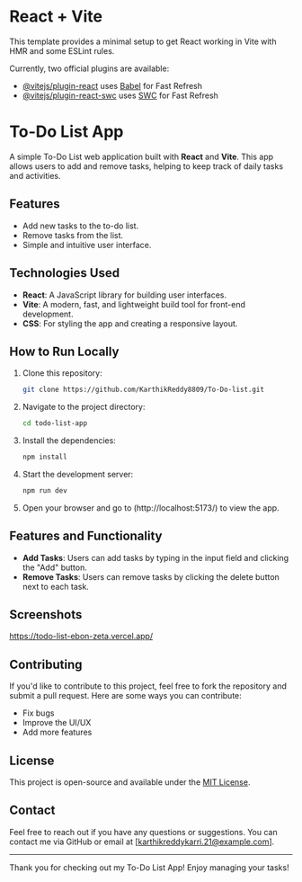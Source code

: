 # React + Vite

This template provides a minimal setup to get React working in Vite with HMR and some ESLint rules.

Currently, two official plugins are available:

- [@vitejs/plugin-react](https://github.com/vitejs/vite-plugin-react/blob/main/packages/plugin-react/README.md) uses [Babel](https://babeljs.io/) for Fast Refresh
- [@vitejs/plugin-react-swc](https://github.com/vitejs/vite-plugin-react-swc) uses [SWC](https://swc.rs/) for Fast Refresh
# To-Do List App

A simple To-Do List web application built with **React** and **Vite**. This app allows users to add and remove tasks, helping to keep track of daily tasks and activities.

## Features

- Add new tasks to the to-do list.
- Remove tasks from the list.
- Simple and intuitive user interface.

## Technologies Used

- **React**: A JavaScript library for building user interfaces.
- **Vite**: A modern, fast, and lightweight build tool for front-end development.
- **CSS**: For styling the app and creating a responsive layout.

## How to Run Locally

1. Clone this repository:
    ```bash
    git clone https://github.com/KarthikReddy8809/To-Do-list.git
    ```

2. Navigate to the project directory:
    ```bash
    cd todo-list-app
    ```

3. Install the dependencies:
    ```bash
    npm install
    ```

4. Start the development server:
    ```bash
    npm run dev
    ```

5. Open your browser and go to (http://localhost:5173/) to view the app.

## Features and Functionality

- **Add Tasks**: Users can add tasks by typing in the input field and clicking the "Add" button.
- **Remove Tasks**: Users can remove tasks by clicking the delete button next to each task.

## Screenshots

https://todo-list-ebon-zeta.vercel.app/

## Contributing

If you'd like to contribute to this project, feel free to fork the repository and submit a pull request. Here are some ways you can contribute:

- Fix bugs
- Improve the UI/UX
- Add more features

## License

This project is open-source and available under the [MIT License](LICENSE).

## Contact

Feel free to reach out if you have any questions or suggestions. You can contact me via GitHub or email at [karthikreddykarri.21@example.com].

---

Thank you for checking out my To-Do List App! Enjoy managing your tasks!
